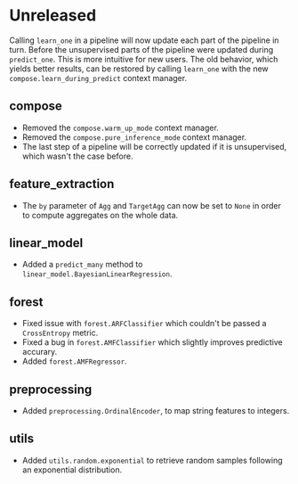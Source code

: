 # Unreleased

Calling `learn_one` in a pipeline will now update each part of the pipeline in turn. Before the unsupervised parts of the pipeline were updated during `predict_one`. This is more intuitive for new users. The old behavior, which yields better results, can be restored by calling `learn_one` with the new `compose.learn_during_predict` context manager.

## compose

- Removed the `compose.warm_up_mode` context manager.
- Removed the `compose.pure_inference_mode` context manager.
- The last step of a pipeline will be correctly updated if it is unsupervised, which wasn't the case before.

## feature_extraction

- The `by` parameter of `Agg` and `TargetAgg` can now be set to `None` in order to compute aggregates on the whole data.

## linear_model

- Added a `predict_many` method to `linear_model.BayesianLinearRegression`.

## forest

- Fixed issue with `forest.ARFClassifier` which couldn't be passed a `CrossEntropy` metric.
- Fixed a bug in `forest.AMFClassifier` which slightly improves predictive accurary.
- Added `forest.AMFRegressor`.

## preprocessing

- Added `preprocessing.OrdinalEncoder`, to map string features to integers.

## utils

- Added `utils.random.exponential` to retrieve random samples following an exponential distribution.
